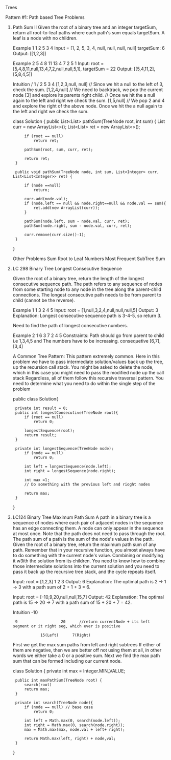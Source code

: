 Trees

Pattern #1: Path based Tree Problems

1. Path Sum II
    Given the root of a binary tree and an integer targetSum, 
    return all root-to-leaf paths where each path's sum equals targetSum.
    A leaf is a node with no children.
    
    Example 1 
                1
             2      5
          3     4
    Input = [1, 2, 5, 3, 4, null, null, null, null]  targetSum: 6
    Output: [[1,2,3]]
    
    Example 2
                    5
                 4      8
              11     13     4
            7    2       5      1
    Input: root = [5,4,8,11,null,13,4,7,2,null,null,5,1], targetSum = 22
    Output: [[5,4,11,2],[5,8,4,5]]
    
    Intuition
                  /      1
                 /   2      5
                  3     4
                    [1,2,3,null, null] // Since we hit a null to the left of 3, check the sum.
                    [1,2,4,null]       // We need to backtrack, we pop the current node [3] and explore its parents right child. 
                                       // Once we hit the a null again to the left and right we check the sum.
                    [1,5,null]         // We pop 2 and 4 and explore the right of the above node. Once we hit the a null again to the left and right we check the sum.
                    
                                        
    class Solution {
        public List<List<Integer>> pathSum(TreeNode root, int sum) {
            List<Integer> curr = new ArrayList<>();
            List<List<Integer>> ret = new ArrayList<>();            
            
            if (root == null)
                return ret;
                
            pathSum(root, sum, curr, ret);
            
            return ret;
        }
        
        public void pathSum(TreeNode node, int sum, List<Integer> curr, List<List<Integer>> ret) {
        
            if (node ==null)
                return;
                
            curr.add(node.val);
            if (node.left == null && node.right==null && node.val == sum){
                ret.add(new ArrayList(curr));
            }
                        
            pathSum(node.left, sum - node.val, curr, ret);
            pathSum(node.right, sum - node.val, curr, ret);
            
            curr.remove(curr.size()-1);
        }        
        
    }

   Other Problems
        Sum Root to Leaf Numbers
        Most Frequent SubTree Sum
        
2. LC 298 Binary Tree Longest Consecutive Sequence

    Given the root of a binary tree, return the length of the longest consecutive sequence path.
    The path refers to any sequence of nodes from some starting node to any node in the tree along the parent-child 
    connections. The longest consecutive path needs to be from parent to child (cannot be the reverse).

    Example 1
                    1
                        3
                    2       4
                        5
    Input: root = [1,null,3,2,4,null,null,null,5]
    Output: 3
    Explanation: Longest consecutive sequence path is 3-4-5, so return 3.
    
    Need to find the path of longest consecutive numbers.
    
    Example 2 
                    1
                 6      3
              7     2       4
                        5
    Constraints: Path should go from parent to child i.e 1,3,4,5 and 
                 The numbers have to be increasing.
                 consequetive [6,7], [3,4]
                 
    A Common Tree Pattern: 
    This pattern extremely common. 
    Here in this problem we have to pass intermediate solution/values back up the tree, up the recursion call stack. 
    You might be asked to delete the node, which in this case you might need to pass the modified node up the call stack
    Regardless, all of them follow this recursive traversal pattern.
    You need to determine what you need to do within the single step of the problem
    
    
    public class Solution{
        
        private int result = 0;
        public int longestConsecutive(TreeNode root){
            if (root == null)
                return 0;
            
            longestSequence(root);            
            return result; 
        }
    
        private int longestSequence(TreeNode node);
            if (node == null)
                return 0;
                
            int left = longestSequence(node.left);
            int right = longestSequence(node.right);
            
            int max =1;            
            // Do something with the previous left and rioght nodes
            
            return max;
        }        
    }
        

3. LC124 Binary Tree Maximum Path Sum
    A path in a binary tree is a sequence of nodes where each pair of adjacent nodes in the sequence has an edge connecting them. 
    A node can only appear in the sequence at most once. Note that the path does not need to pass through the root.
    The path sum of a path is the sum of the node's values in the path.
    Given the root of a binary tree, return the maximum path sum of any path.
    Remember that in your recursive function, you almost always have to do something with the current node's value.
    Combining or modifying it w3ith the solution from its children. 
    You need to know how to combine those intermediate solutions into the current solution and you need to pass it back up 
    the recursive tree stack, and the cycle repeats itself.    

    Input: root = [1,2,3]
                    1
                2       3
    Output: 6
    Explanation: The optimal path is 2 -> 1 -> 3 with a path sum of 2 + 1 + 3 = 6.
    
    Input: root = [-10,9,20,null,null,15,7]
    Output: 42
    Explanation: The optimal path is 15 -> 20 -> 7 with a path sum of 15 + 20 + 7 = 42.            
    
    Intuition
                 -10
                                
        9                   20      //return currentNode + its left segment or it right seg, which ever is positive
    
                   15(Left)      7(Right)    
    
    First we get the max sum paths from left and right subtrees
    If either of them are negative, then we are better off not using them at all, in other words we either take a 0 or a positive sum.
    Next we find the max path sum that can be formed including our current node.
        
        
    class Solution {
        private int max = Integer.MIN_VALUE;     
        
        public int maxPathSum(TreeNode root) {
            search(root)
            return max;            
        }
        
        private int search(TreeNode node){
            if (node == null) // base case
                return 0;
            
            int left = Math.max(0, search(node.left));
            int right = Math.max(0, search(node.right));         
            max = Math.max(max, node.val + left+ right);
            
            return Math.max(left, right) + node,val;        
        }
    }
